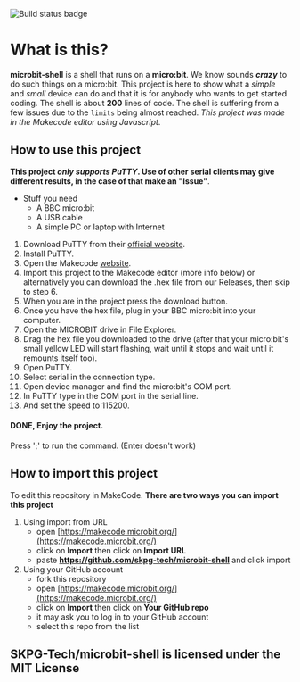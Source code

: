 ![Build status badge](https://github.com/skpg-tech/microbit-shell/workflows/MakeCode/badge.svg)
# What is this?
**microbit-shell** is a shell that runs on a __micro:bit__. We know sounds _**crazy**_ to do such things on a micro:bit. This project is here to show what a *simple* and *small* device can do and that it is for anybody who wants to get started coding. The shell is about **200** lines of code. The shell is suffering from a few issues due to the `limits` being almost reached. _This project was made in the Makecode editor using Javascript_.

## How to use this project
**This project _only supports PuTTY_. Use of other serial clients may give different results, in the case of that make an "Issue"**.
  - Stuff you need
    - A BBC micro:bit
    - A USB cable
    - A simple PC or laptop with Internet
    
1. Download PuTTY from their [official website](https://www.putty.org/).
2. Install PuTTY.
3. Open the Makecode [website](https://makecode.microbit.org/).
4. Import this project to the Makecode editor (more info below) or alternatively you can download the .hex file from our Releases, then skip to step 6.
5. When you are in the project press the download button.
6. Once you have the hex file, plug in your BBC micro:bit into your computer.
7. Open the MICROBIT drive in File Explorer.
8. Drag the hex file you downloaded to the drive (after that your micro:bit's small yellow LED will start flashing, wait until it stops and wait until it remounts itself too).
9. Open PuTTY.
10. Select serial in the connection type.
11. Open device manager and find the micro:bit's COM port.
12. In PuTTY type in the COM port in the serial line.
13. And set the speed to 115200.

#### DONE, Enjoy the project.

Press ';' to run the command. (Enter doesn't work)

## How to import this project

To edit this repository in MakeCode.
**There are two ways you can import this project**
   1. Using import from URL
      - open [https://makecode.microbit.org/](https://makecode.microbit.org/)
      - click on **Import** then click on **Import URL**
      - paste **https://github.com/skpg-tech/microbit-shell** and click import
   2. Using your GitHub account
      - fork this repository
      - open [https://makecode.microbit.org/](https://makecode.microbit.org/)
      - click on **Import** then click on **Your GitHub repo**
      - it may ask you to log in to your GitHub account
      - select this repo from the list
      
## SKPG-Tech/microbit-shell is licensed under the MIT License
